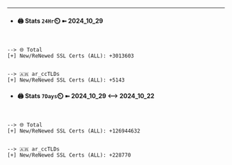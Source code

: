 

---
- #### 🖨️ **Stats** `24Hr`⏲️ ➼ 2024_10_29
```console


--> 🌐 Total
[+] New/ReNewed SSL Certs (ALL): +3013603


--> 🇦🇷 ar_ccTLDs
[+] New/ReNewed SSL Certs (ALL): +5143

```

- #### 🖨️ **Stats** `7Days`⏲️ ➼ 2024_10_29 <--> 2024_10_22
```console


--> 🌐 Total
[+] New/ReNewed SSL Certs (ALL): +126944632


--> 🇦🇷 ar_ccTLDs
[+] New/ReNewed SSL Certs (ALL): +228770

```

